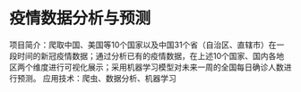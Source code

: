 # 疫情数据分析与预测
项目简介：爬取中国、美国等10个国家以及中国31个省（自治区、直辖市）在一段时间的新冠疫情数据；通过分析已有的疫情数据，在上述10个国家、国内各地区两个维度进行可视化展示；采用机器学习模型对未来一周的全国每日确诊人数进行预测。
应用技术：爬虫、数据分析、机器学习
